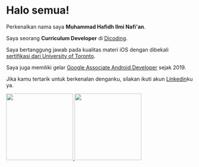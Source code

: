 # Halo semua! 

Perkenalkan nama saya **Muhammad Hafidh Ilmi Nafi'an**.  

Saya seorang **Curriculum Developer** di [Dicoding](https://www.dicoding.com/).  

Saya bertanggung jawab pada kualitas materi iOS dengan dibekali [sertifikasi dari University of Toronto](https://www.coursera.org/account/accomplishments/specialization/CLKJD8XBXJ3M).  

Saya juga memiliki gelar [Google Associate Android Developer](https://www.credential.net/h5deoi5h) sejak 2019.  

Jika kamu tertarik untuk berkenalan denganku, silakan ikuti akun [Linkedin](https://www.linkedin.com/in/muhammad-hafidh-nafian/)ku ya.  

<p align="left">
<a href="https://github.com/ouler541">
  <img height="180em" src="https://github-readme-stats-eight-theta.vercel.app/api?username=nafianhafid&show_icons=true&theme=algolia&include_all_commits=true&count_private=true"/>
  <img height="180em" src="https://github-readme-stats-eight-theta.vercel.app/api/top-langs/?username=nafianhafid&layout=compact&langs_count=8&theme=algolia"/>
</a>
</p>
